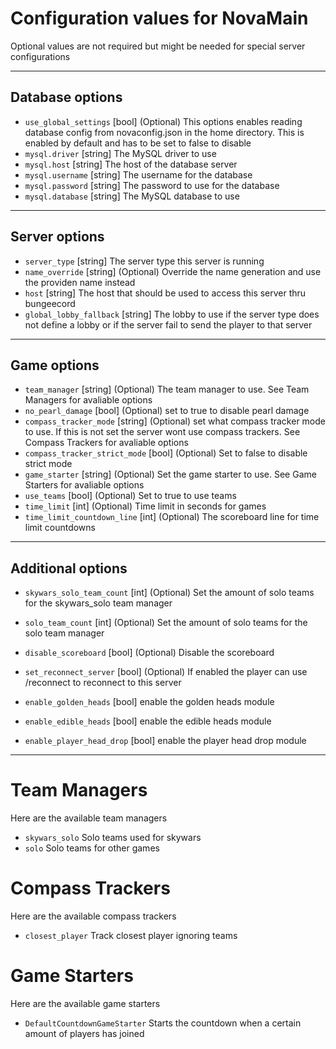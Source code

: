 # Configuration values for NovaMain
Optional values are not required but might be needed for special server configurations

---
## Database options
* `use_global_settings` [bool] (Optional) This options enables reading database config from novaconfig.json in the home directory. This is enabled by default and has to be set to false to disable
* `mysql.driver` [string] The MySQL driver to use
* `mysql.host` [string] The host of the database server
* `mysql.username` [string] The username for the database
* `mysql.password` [string] The password to use for the database
* `mysql.database` [string] The MySQL database to use
---
## Server options
* `server_type` [string] The server type this server is running
* `name_override` [string] (Optional) Override the name generation and use the providen name instead
* `host` [string] The host that should be used to access this server thru bungeecord
* `global_lobby_fallback` [string] The lobby to use if the server type does not define a lobby or if the server fail to send the player to that server

---
## Game options
* `team_manager` [string] (Optional) The team manager to use. See Team Managers for avaliable options
* `no_pearl_damage` [bool] (Optional) set to true to disable pearl damage
* `compass_tracker_mode` [string] (Optional) set what compass tracker mode to use. If this is not set the server wont use compass trackers. See Compass Trackers for avaliable options
* `compass_tracker_strict_mode` [bool] (Optional) Set to false to disable strict mode
* `game_starter` [string] (Optional) Set the game starter to use. See Game Starters for avaliable options
* `use_teams` [bool] (Optional) Set to true to use teams
* `time_limit` [int] (Optional) Time limit in seconds for games
* `time_limit_countdown_line` [int] (Optional) The scoreboard line for time limit countdowns
---
## Additional options
* `skywars_solo_team_count` [int] (Optional) Set the amount of solo teams for the skywars_solo team manager
* `solo_team_count` [int] (Optional) Set the amount of solo teams for the solo team manager
* `disable_scoreboard` [bool] (Optional) Disable the scoreboard
* `set_reconnect_server` [bool] (Optional) If enabled the player can use /reconnect to reconnect to this server

* `enable_golden_heads` [bool] enable the golden heads module
* `enable_edible_heads` [bool] enable the edible heads module
* `enable_player_head_drop` [bool] enable the player head drop module
---

# Team Managers
Here are the available team managers
* `skywars_solo` Solo teams used for skywars
* `solo` Solo teams for other games

# Compass Trackers
Here are the available compass trackers
* `closest_player` Track closest player ignoring teams

# Game Starters
Here are the available game starters
* `DefaultCountdownGameStarter` Starts the countdown when a certain amount of players has joined